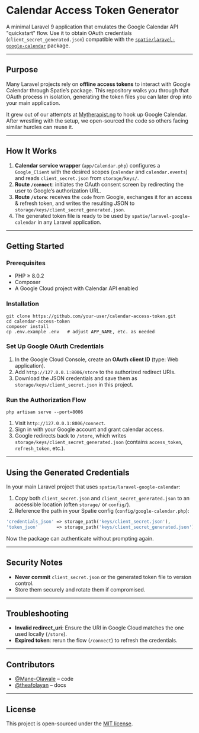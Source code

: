 # Calendar Access Token Generator

A minimal Laravel 9 application that emulates the Google Calendar API "quickstart" flow.
Use it to obtain OAuth credentials (`client_secret_generated.json`) compatible with the [`spatie/laravel-google-calendar`](https://github.com/spatie/laravel-google-calendar) package.

---

## Purpose

Many Laravel projects rely on **offline access tokens** to interact with Google Calendar through Spatie’s package.
This repository walks you through that OAuth process in isolation, generating the token files you can later drop into your main application.

It grew out of our attempts at [Mytherapist.ng](https://mytherapist.ng) to hook up Google Calendar.
After wrestling with the setup, we open-sourced the code so others facing similar hurdles can reuse it.

---

## How It Works

1. **Calendar service wrapper** (`app/Calendar.php`) configures a `Google_Client` with the desired scopes (`calendar` and `calendar.events`) and reads `client_secret.json` from `storage/keys/`.
2. **Route `/connect`**: initiates the OAuth consent screen by redirecting the user to Google’s authorization URL.
3. **Route `/store`**: receives the `code` from Google, exchanges it for an access & refresh token, and writes the resulting JSON to `storage/keys/client_secret_generated.json`.
4. The generated token file is ready to be used by `spatie/laravel-google-calendar` in any Laravel application.

---

## Getting Started

### Prerequisites
- PHP ≥ 8.0.2
- Composer
- A Google Cloud project with Calendar API enabled

### Installation
```
git clone https://github.com/your-user/calendar-access-token.git
cd calendar-access-token
composer install
cp .env.example .env   # adjust APP_NAME, etc. as needed
```

### Set Up Google OAuth Credentials
1. In the Google Cloud Console, create an **OAuth client ID** (type: Web application).
2. Add `http://127.0.0.1:8006/store` to the authorized redirect URIs.
3. Download the JSON credentials and save them as  `storage/keys/client_secret.json` in this project.

### Run the Authorization Flow
```
php artisan serve --port=8006
```

1. Visit `http://127.0.0.1:8006/connect`.
2. Sign in with your Google account and grant calendar access.
3. Google redirects back to `/store`, which writes `storage/keys/client_secret_generated.json` (contains `access_token`, `refresh_token`, etc.).

---

## Using the Generated Credentials

In your main Laravel project that uses `spatie/laravel-google-calendar`:

1. Copy both `client_secret.json` and `client_secret_generated.json` to an accessible location (often `storage/` or `config/`).
2. Reference the path in your Spatie config (`config/google-calendar.php`):

```php
'credentials_json' => storage_path('keys/client_secret.json'),
'token_json'       => storage_path('keys/client_secret_generated.json'),
```

Now the package can authenticate without prompting again.

---

## Security Notes
- **Never commit** `client_secret.json` or the generated token file to version control.
- Store them securely and rotate them if compromised.

---

## Troubleshooting

- **Invalid redirect_uri**: Ensure the URI in Google Cloud matches the one used locally (`/store`).
- **Expired token**: rerun the flow (`/connect`) to refresh the credentials.

---

## Contributors

- [@Mane-Olawale](https://github.com/Mane-Olawale) – code
- [@theafolayan](https://github.com/theafolayan) – docs

---

## License

This project is open-sourced under the [MIT license](LICENSE).

